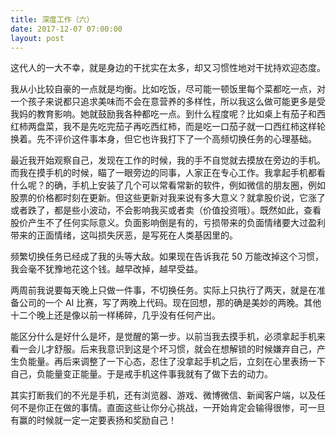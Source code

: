 ```yaml
---
title: 深度工作（六）
date: 2017-12-07 07:00:00
layout: post
---
```


这代人的一大不幸，就是身边的干扰实在太多，却又习惯性地对干扰持欢迎态度。

我从小比较自豪的一点就是均衡。比如吃饭，尽可能一顿饭里每个菜都吃一点，对一个孩子来说都只追求美味而不会在意营养的多样性，所以我这么做可能更多是受我妈的教育影响。她就鼓励我各种都吃一点。到什么程度呢？比如桌上有茄子和西红柿两盘菜，我不是先吃完茄子再吃西红柿，而是吃一口茄子就一口西红柿这样轮换着。先不评价这件事本身，但它也许我打下了一个高频切换任务的心理基础。

最近我开始观察自己，发现在工作的时候，我的手不自觉就去摸放在旁边的手机。而我在摸手机的时候，瞄了一眼旁边的同事，人家正在专心工作。我拿起手机都看什么呢？的确，手机上安装了几个可以常看常新的软件，例如微信的朋友圈，例如股票的价格都时刻在更新。但这些更新对我来说有多大意义？就拿股价说，它涨了或者跌了，都是些小波动，不会影响我买或者卖（价值投资哦）。既然如此，查看股价产生不了任何实际意义。负面影响倒是有的，亏损带来的负面情绪要大过盈利带来的正面情绪，这叫损失厌恶，是写死在人类基因里的。

频繁切换任务已经成了我的头等大敌。如果现在告诉我花 50 万能改掉这个习惯，我会毫不犹豫地花这个钱。越早改掉，越早受益。

两周前我说要每天晚上只做一件事，不切换任务。实际上只执行了两天，就是在准备公司的一个 AI 比赛，写了两晚上代码。现在回想，那的确是美妙的两晚。其他十二个晚上还是像以前一样稀碎，几乎没有任何产出。

能区分什么是好什么是坏，是觉醒的第一步。以前当我去摸手机，必须拿起手机来看一会儿才舒服。后来我意识到这是个坏习惯，就会在想解锁的时候嫌弃自己，产生负能量。再后来调整了一下心态，忍住了没拿起手机之后，立刻在心里表扬一下自己，负能量变正能量。于是戒手机这件事我就有了做下去的动力。

其实打断我们的不光是手机，还有浏览器、游戏、微博微信、新闻客户端，以及任何不是你正在做的事情。直面这些让你分心挑战，一开始肯定会输得很惨，可一旦有赢的时候就一定一定要表扬和奖励自己！


